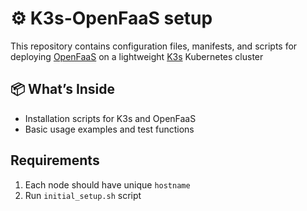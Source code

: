 # ⚙️ K3s-OpenFaaS setup

This repository contains configuration files, manifests, and scripts for deploying [OpenFaaS](https://github.com/openfaas/faas) on a lightweight [K3s](https://github.com/k3s-io/k3s) Kubernetes cluster

## 📦 What’s Inside
- Installation scripts for K3s and OpenFaaS
- Basic usage examples and test functions

## Requirements
1. Each node should have unique `hostname`
2. Run `initial_setup.sh` script
